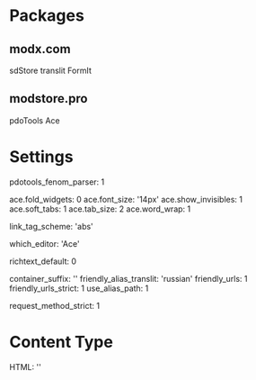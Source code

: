 
# Packages

## modx.com

sdStore
translit
FormIt

## modstore.pro

pdoTools
Ace


# Settings

pdotools_fenom_parser: 1

ace.fold_widgets: 0
ace.font_size: '14px'
ace.show_invisibles: 1
ace.soft_tabs: 1
ace.tab_size: 2
ace.word_wrap: 1

link_tag_scheme: 'abs'

which_editor: 'Ace'

richtext_default: 0

container_suffix: ''
friendly_alias_translit: 'russian'
friendly_urls: 1
friendly_urls_strict: 1
use_alias_path: 1

request_method_strict: 1


# Content Type

HTML: ''
